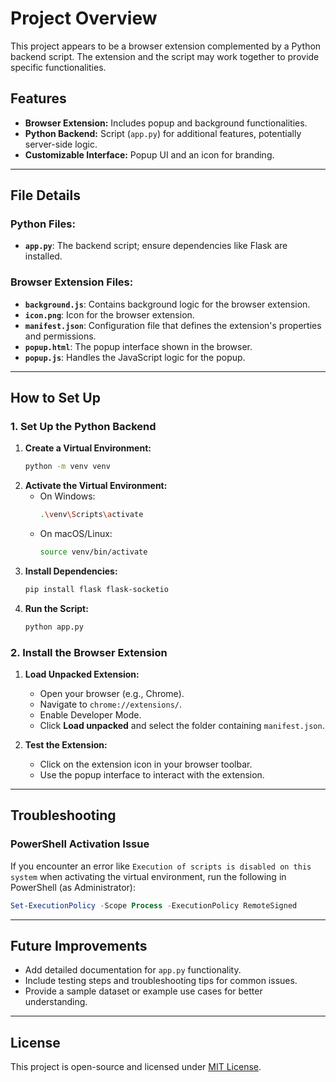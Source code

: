 # Project Overview
This project appears to be a browser extension complemented by a Python backend script. The extension and the script may work together to provide specific functionalities.

## Features
- **Browser Extension:** Includes popup and background functionalities.
- **Python Backend:** Script (`app.py`) for additional features, potentially server-side logic.
- **Customizable Interface:** Popup UI and an icon for branding.

---

## File Details
### **Python Files:**
- **`app.py`**: The backend script; ensure dependencies like Flask are installed.

### **Browser Extension Files:**
- **`background.js`**: Contains background logic for the browser extension.
- **`icon.png`**: Icon for the browser extension.
- **`manifest.json`**: Configuration file that defines the extension's properties and permissions.
- **`popup.html`**: The popup interface shown in the browser.
- **`popup.js`**: Handles the JavaScript logic for the popup.

---

## How to Set Up

### **1. Set Up the Python Backend**
1. **Create a Virtual Environment:**
   ```bash
   python -m venv venv
   ```
2. **Activate the Virtual Environment:**
   - On Windows:
     ```bash
     .\venv\Scripts\activate
     ```
   - On macOS/Linux:
     ```bash
     source venv/bin/activate
     ```
3. **Install Dependencies:**
   ```bash
   pip install flask flask-socketio
   ```
4. **Run the Script:**
   ```bash
   python app.py
   ```

### **2. Install the Browser Extension**
1. **Load Unpacked Extension:**
   - Open your browser (e.g., Chrome).
   - Navigate to `chrome://extensions/`.
   - Enable Developer Mode.
   - Click **Load unpacked** and select the folder containing `manifest.json`.

2. **Test the Extension:**
   - Click on the extension icon in your browser toolbar.
   - Use the popup interface to interact with the extension.

---

## Troubleshooting

### **PowerShell Activation Issue**
If you encounter an error like `Execution of scripts is disabled on this system` when activating the virtual environment, run the following in PowerShell (as Administrator):
```powershell
Set-ExecutionPolicy -Scope Process -ExecutionPolicy RemoteSigned
```

---

## Future Improvements
- Add detailed documentation for `app.py` functionality.
- Include testing steps and troubleshooting tips for common issues.
- Provide a sample dataset or example use cases for better understanding.

---

## License
This project is open-source and licensed under [MIT License](LICENSE).
